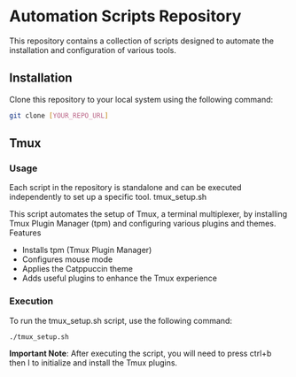 # Automation Scripts Repository

This repository contains a collection of scripts designed to automate the installation and configuration of various tools.

## Installation

Clone this repository to your local system using the following command:

```bash
git clone [YOUR_REPO_URL]
```
## Tmux
### Usage

Each script in the repository is standalone and can be executed independently to set up a specific tool.
tmux_setup.sh

This script automates the setup of Tmux, a terminal multiplexer, by installing Tmux Plugin Manager (tpm) and configuring various plugins and themes.
Features

* Installs tpm (Tmux Plugin Manager)
* Configures mouse mode
* Applies the Catppuccin theme
* Adds useful plugins to enhance the Tmux experience

### Execution

To run the tmux_setup.sh script, use the following command:
```bash
./tmux_setup.sh
```

**Important Note**: After executing the script, you will need to press ctrl+b then I to initialize and install the Tmux plugins.
